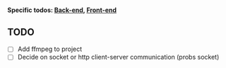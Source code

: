 #### Specific todos: [Back-end](back-end/todo.md), [Front-end](front-end/todo.md)

## TODO

- [ ] Add ffmpeg to project
- [ ] Decide on socket or http client-server communication (probs socket)
